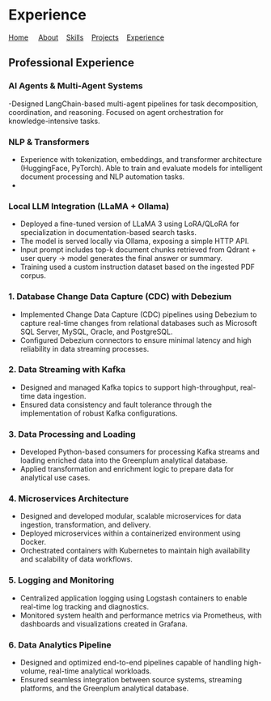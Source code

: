 # Experience

[Home](index.md) &nbsp; &nbsp; [About](about.md) &nbsp; &nbsp;[Skills](skills.md) &nbsp; &nbsp;[Projects](projects.md) &nbsp; &nbsp;[Experience](expirience.md)

## Professional Experience

### AI Agents & Multi-Agent Systems

-Designed LangChain-based multi-agent pipelines for task decomposition, coordination, and reasoning. Focused on agent orchestration for knowledge-intensive tasks.
  
### NLP & Transformers
  
- Experience with tokenization, embeddings, and transformer architecture (HuggingFace, PyTorch). Able to train and evaluate models for intelligent document processing and NLP automation tasks.
- 
### Local LLM Integration (LLaMA + Ollama)

- Deployed a fine-tuned version of LLaMA 3 using LoRA/QLoRA for specialization in   documentation-based search tasks.
- The model is served locally via Ollama, exposing a simple HTTP API.
- Input prompt includes top-k document chunks retrieved from Qdrant + user query → model generates the final answer or summary.
- Training used a custom instruction dataset based on the ingested PDF corpus.

### 1. Database Change Data Capture (CDC) with Debezium

- Implemented Change Data Capture (CDC) pipelines using Debezium to capture real-time changes from relational databases such as Microsoft SQL Server, MySQL, Oracle, and PostgreSQL.  
- Configured Debezium connectors to ensure minimal latency and high reliability in data streaming processes.  

### 2. Data Streaming with Kafka

- Designed and managed Kafka topics to support high-throughput, real-time data ingestion.  
- Ensured data consistency and fault tolerance through the implementation of robust Kafka configurations.  

### 3. Data Processing and Loading

- Developed Python-based consumers for processing Kafka streams and loading enriched data into the Greenplum analytical database.  
- Applied transformation and enrichment logic to prepare data for analytical use cases.  

### 4. Microservices Architecture

- Designed and developed modular, scalable microservices for data ingestion, transformation, and delivery.  
- Deployed microservices within a containerized environment using Docker.  
- Orchestrated containers with Kubernetes to maintain high availability and scalability of data workflows.  

### 5. Logging and Monitoring

- Centralized application logging using Logstash containers to enable real-time log tracking and diagnostics.  
- Monitored system health and performance metrics via Prometheus, with dashboards and visualizations created in Grafana.  

### 6. Data Analytics Pipeline

- Designed and optimized end-to-end pipelines capable of handling high-volume, real-time analytical workloads.  
- Ensured seamless integration between source systems, streaming platforms, and the Greenplum analytical database.  
